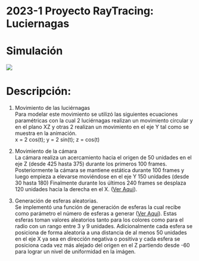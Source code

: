 # 2023-1 Proyecto RayTracing: Luciernagas

# Simulación
![](https://github.com/angelmotta/2023-1-RayTracing/blob/main/simulacion/proyecto-740-v2_AngelMotta.gif)

# Descripción:
1. Movimiento de las luciérnagas\
Para modelar este movimiento se utilizó las siguientes ecuaciones paramétricas con la cual 2 luciérnagas realizan un movimiento circular y en el plano XZ y otras 2 realizan un movimiento en el eje Y tal como se muestra en la animación.\
x = 2 cos(t); 
y = 2 sin(t);
z = cos(t)

2. Movimiento de la cámara\
   La cámara realiza un acercamiento hacia el origen de 50 unidades en el eje Z (desde 425 hasta 375) durante los primeros 100 frames.
   Posteriormente la cámara se mantiene estática durante 100 frames y luego empieza a elevarse moviéndose en el eje Y 150 unidades (desde 30 hasta 180)
   Finalmente durante los últimos 240 frames se desplaza 120 unidades hacia la derecha en el X. ([Ver Aqui](https://github.com/angelmotta/2023-1-RayTracing/blob/8da7f54661629aba0893d3a736f24d7329b3f68d/main.cpp#L229)).


3. Generación de esferas aleatorias.\
   Se implementó una función de generación de esferas la cual recibe como parámetro el número de esferas a generar ([Ver Aquí](https://github.com/angelmotta/2023-1-RayTracing/blob/8da7f54661629aba0893d3a736f24d7329b3f68d/main.cpp#L256)).
Estas esferas toman valores aleatorios tanto para los colores como para el radio con un rango entre 3 y 9 unidades. Adicionalmente cada esfera se posiciona de forma aleatoria a una distancia de al menos 50 unidades en el eje X ya sea en dirección negativa o positiva y cada esfera se posiciona cada vez más alejado del origen en el Z partiendo desde -60 para lograr un nivel de uniformidad en la imágen.